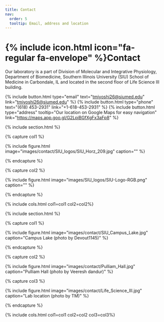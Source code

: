 ```yaml
---
title: Contact
nav:
  order: 5
  tooltip: Email, address and location
---
```


# {% include icon.html icon="fa-regular fa-envelope" %}Contact

Our laboratory is a part of Division of Molecular and Integrative Physiology, Department of Biomedicine, Southern Illinois University (SIU) School of Medicine in Carbondale, IL and located in the second floor of Life Science III building.

{%
  include button.html
  type="email"
  text="tmiyoshi26@siumed.edu"
  link="tmiyoshi26@siumed.edu"
%}
{%
  include button.html
  type="phone"
  text="(618) 453-2931"
  link="+1-618-453-2931"
%}
{%
  include button.html
  type="address"
  tooltip="Our location on Google Maps for easy navigation"
  link="https://maps.app.goo.gl/G2LpiBGfXgFx3aFp8"
%}

{% include section.html %}

{% capture col1 %}

{%
  include figure.html
  image="images/contact/SIU_logos/SIU_Horz_209.jpg"
  caption=""
%}

{% endcapture %}

{% capture col2 %}

{%
  include figure.html
  image="images/SIU_logos/SIU-Logo-RGB.png"
  caption=""
%}

{% endcapture %}

{% include cols.html col1=col1 col2=col2%}

{% include section.html %}

{% capture col1 %}

{%
  include figure.html
  image="images/contact/SIU_Campus_Lake.jpg"
  caption="Campus Lake (photo by Devout1145)"
%}

{% endcapture %}

{% capture col2 %}

{%
  include figure.html
  image="images/contact/Pulliam_Hall.jpg"
  caption="Pulliam Hall (photo by Veeresh dandur)"
%}

{% capture col3 %}

{%
  include figure.html
  image="images/contact/Life_Science_III.jpg"
  caption="Lab location (photo by TM)"
%}

{% endcapture %}

{% include cols.html col1=col1 col2=col2 col3=col3%}
